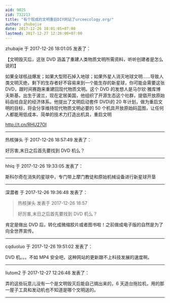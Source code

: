 ```yaml
---
aid: 9025
zid: 732213
title: "有个现成的文明重启DIY网站了urceecology.org/"
author: zhubajie
date: 2017-12-26 18:01:05+07:00
lastmod: 2017-12-27 12:26:00+07:00
---
```


zhubajie 于 2017-12-26 18:01:05 发表了：

【文明毁灭后，这张 DVD 涵盖了重建人类物质文明所需资料，听听创建者是怎么说的】

如果全球核战爆发；如果大型陨石掉入地球；如果外星人消灭地球文明……导致人类文明灭绝，剩下的生存者好不容易来到一个能生存的新星球，你可能会需要这张 DVD，跟时间赛跑来重建回现代物质文明。这个 DVD 的发想人是马尔钦‧雅库博夫斯基，出生于波兰，现在定居美国，他组织了开源生态这个社群，提倡开放原始码自给自足的经济体系。他提出了文明启动套件 DVD\的 20 年计划，做为重启文明的目标，将会分享维持现代物质文明必要的 50 个机具开放原始码蓝图，让任何人都能用低成本、简单的技术力打造出机具，重启文明

http://t.cn/RHU27Ol

---

热核弹头 于 2017-12-26 18:57:49 发表了：

好厉害,末日之后首先要找到 DVD 机么？

---

hhiq 于 2017-12-26 19:33:05 发表了：

斯科尔奇在消失的星球中，专门带上摩门教徒和原始机械设备进行新星球开垦

---

深潜者 于 2017-12-26 19:36:48 发表了：

> 热核弹头 发表于 2017-12-26 18:57
>
> 好厉害,末日之后首先要找到 DVD 机么？

肯定是做出 DVD 后，转化成微缩胶片或者图书啦！之前做成电子版的自然是为了向全世界宣传。

---

cqduoluo 于 2017-12-26 19:51:02 发表了：

DVD 机。。。不如 MP4 安全吧，这种网站的更新跟不上科技发展的速度啊。

---

liutom2 于 2017-12-27 12:26:48 发表了：

弄的这些玩意儿没有一个是文明毁灭后能自己搞出来的，6 天造台拖拉机，用的那一屋子工具和发动机也不知道是哪个文明送的。

---
